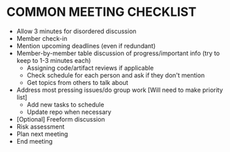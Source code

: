 # COMMON MEETING CHECKLIST
- Allow 3 minutes for disordered discussion
- Member check-in
- Mention upcoming deadlines (even if redundant)
- Member-by-member table discussion of progress/important info (try to keep to 1-3 minutes each)
	- Assigning code/artifact reviews if applicable
	- Check schedule for each person and ask if they don't mention
	- Get topics from others to talk about
- Address most pressing issues/do group work [Will need to make priority list]
	- Add new tasks to schedule
	- Update repo when necessary
- [Optional] Freeform discussion
- Risk assessment
- Plan next meeting
- End meeting
